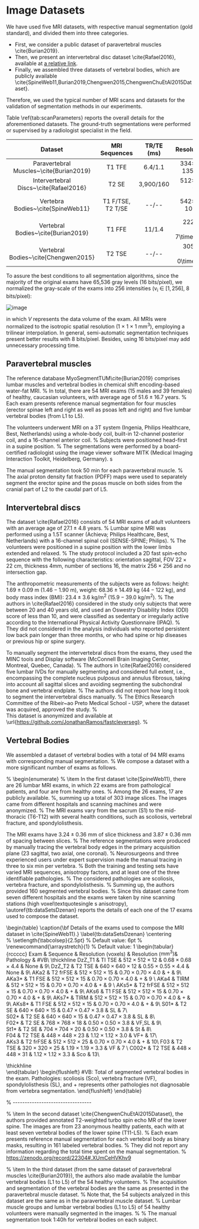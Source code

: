 # Image Datasets

<p>We have used five MRI datasets, with respective manual segmentation (gold standard), and divided them into three categories. </p>
  
- First, we consider a public dataset of paravertebral muscles \cite{Burian2019}. 
- Then, we present an intervertebral disc dataset \cite{Rafael2016}, available at [a relative link](other_file.md).
- Finally, we assembled three datasets of vertebral bodies, which are publicly available \cite{SpineWeb11,Burian2019,Chengwen2015,ChengwenChuEtAl2015Dataset}.

<p>Therefore, we used the typical number of MRI scans and datasets for the validation of segmentation methods in our experiments. </p>
  <p>Table \ref{tab:scanParameters} reports the overall details for the aforementioned datasets.  The ground-truth segmentations were performed or supervised by a radiologist specialist in the field.</p>
  
 
  Dataset                                | MRI Sequences      | TR/TE (ms) | Resolution (Voxel)                                   | Resolution (mm<sup>3</sup>)
   :---: | :---: | :---: | :---: | :---:
 Paravertebral Muscles~\cite{Burian2019} | T1 TFE             | 6.4/1.1    | 334&times;334&times;67 $\pm$ 135&times;135&times;5.0 | 1.0&times;1.0&times;3.6 $\pm$ 0&times;0&times;5 
 Intervertebral Discs~\cite{Rafael2016}  | T2 SE              | 3,900/160  | 512&times;512&times;16 $\pm$ 0&times;0&times;0       | 0.4&times;0.4&times;4.4 $\pm$ 0&times;0&times;0 
 Vertebra Bodies~\cite{SpineWeb11}       |  T1 F/TSE, T2 T/SE |  --/--     | 542&times;542&times;18 $\pm$ 106&times;106&times;5   | 0.7&times;0.7&times;3.8 $\pm$ 0.2&times;0.2&times;0.3 
Vertebral Bodies~\cite{Burian2019}       | T1 FFE             | 11/1.4     | 222&times;222&times;23 $\pm $7$\times$7$\times$12    | 1.0&times;1.0&times;3.9 $\pm$ 0&times;0&times;0.2
Vertebral Bodies~\cite{Chengwen2015}     | T2 TSE             | --/--      | 305&times;305&times;39 $\pm $0$\times$0$\times$0     | 1.2&times;1.2&times;2.0 $\pm$ 0&times;0&times;0 
  
<!--   \begin{table}[!t]
\centering
  \caption{\bf Datasets scan parameters (prior to the normalization).}
    \end{tabular}
    \begin{flushleft} TE: Echo Time, TR: Repetition Time, SE: Spin-echo, TSE: Turbo Spin-echo, $\pm$: Standard Deviation. --: Information not reported in the paper neither present on the files\textquotesingle s metadata.
\end{table} -->


To assure the best conditions to all segmentation algorithms, since the majority of the original exams have 65,536 gray levels (16 bits/pixel), we normalized the gray-scale of the exams into 256 intensities (v<sub>i</sub> $\in$ $[1, 256]$, 8 bits/pixel):

![image](https://user-images.githubusercontent.com/3834596/182188895-8d5576dc-563b-4cb0-889e-ad8a0fedeb72.png)

in which $V$ represents the data volume of the exam.
All MRIs were normalized to the isotropic spatial resolution (1 $\times$ 1 $\times$ 1  mm<sup>3</sup>), employing a trilinear interpolation.
In general, semi-automatic segmentation techniques present better results with 8 bits/pixel.
Besides, using 16 bits/pixel may add unnecessary processing time.


## Paravertebral muscles

The reference database MyoSegmentTUM\cite{Burian2019} comprises lumbar muscles and vertebral bodies in chemical shift encoding-based water-fat MRI.
%
In total, there are 54 MRI exams (15 males and 39 females) of healthy, caucasian volunteers, with average age of $51.6 \pm 16.7$ years.
%
Each exam presents reference manual segmentation for four muscles (erector spinae left and right as well as psoas left and right) and five lumbar vertebral bodies (from L1 to L5).


The volunteers underwent MRI on a 3T system (Ingenia, Philips Healthcare, Best, Netherlands) using a whole-body coil, built-in 12-channel posterior coil, and a 16-channel anterior coil. 
%
Subjects were positioned head-first in a supine position.
%
The segmentations were performed by a board-certified radiologist using the image viewer software MITK (Medical Imaging Interaction Toolkit, Heidelberg, Germany).
s

The manual segmentation took 50 min for each paravertebral muscle.
%
The axial proton density fat fraction (PDFF) maps were used to separately segment the erector spine and the psoas muscle on both sides from the cranial part of L2 to the caudal part of L5.


## Intervertebral discs

The dataset \cite{Rafael2016} consists of 54 MRI exams of adult volunteers with an average age of $27.1 \pm 4.8$ years.
%
Lumbar spine MRI was performed using a 1.5T scanner (Achieva; Philips Healthcare, Best, Netherlands) with a 16-channel spinal coil (SENSE-SPINE; Philips). 
%
The volunteers were positioned in a supine position with the lower limbs extended and relaxed.
%
The study protocol included a 2D fast spin-echo sequence with the following characteristics: orientation sagittal, FOV $22\times22$ cm, thickness  $4$mm, number of sections 16, the matrix  $256\times256$ and no intersection gap.

The anthropometric measurements of the subjects were as follows: height: $1.69\pm0.09$ m ($1.46-1.90$ m), weight: $68.36\pm14.49$ kg ($44-122$ kg), and body mass index (BMI): $23.4\pm3.6$ kg/m$^2$ ($15.9-39.0$ kg/m$^2$).
%
The authors in \cite{Rafael2016} considered in the study only subjects that were between 20 and 40 years old, and used an Oswestry Disability Index (ODI) score of less than 10, and were classified as sedentary or irregularly active according to the International Physical Activity Questionnaire (IPAQ). 
%
They did not considered in the analysis individuals who reported persistent low back pain longer than three months, or who had spine or hip diseases or previous hip or spine surgery.

To manually segment the intervertebral discs from the exams, they used the MINC tools and Display software (McConnell Brain Imaging Center, Montreal, Quebec, Canada). 
%
The authors in \cite{Rafael2016} considered five lumbar IVDs for manually segmenting and considered full extent, i.e., encompassing the complete nucleus pulposus and annulus fibrosus, taking into account all sagittal slices and avoiding segmenting the subchondral bone and vertebral endplate.
%
The authors did not report how long it took to segment the intervertebral discs manually.
%
The Ethics Research Committee of the Ribeir\~ao Preto Medical School - USP, where the dataset was acquired, approved the study. 
%  
This dataset is anonymized and available at \url{https://github.com/JonathanRamos/fastcleverseg}.
%



## Vertebral Bodies

We assembled a dataset of vertebral bodies with a total of 94 MRI exams with corresponding manual segmentation.
%
We compose a dataset with a more significant number of exams as follows.


% \begin{enumerate}
    % \item 
    In the first dataset \cite{SpineWeb11},  there are 26 lumbar MRI exams, in which 22 exams are from pathological patients, and four are from healthy ones.
%
Among the 26 exams, 17 are publicly available.
%, summing up a total of 303 image slices.
The images came from different hospitals and scanning machines and were anonymized.
%
The MRI exams vary from the sacrum (S1) to the mid-thoracic (T6-T12) with several health conditions, such as scoliosis, vertebral fracture, and spondylolisthesis.


The MRI exams have $3.24 \pm 0.36$ mm of slice thickness and $3.87 \pm 0.36$ mm of spacing between slices.
%
The reference segmentations were produced by manually tracing the vertebral body edges in the primary acquisition plane (23 sagittal, two axial, one coronal).
%
Neurosurgeons and three experienced users under expert supervision made the manual tracing in three to six min per vertebra.
%
Both the training and testing sets have varied MRI sequences, anisotropy factors, and at least one of the three identifiable pathologies.
%
The considered pathologies are scoliosis, vertebra fracture, and spondylolisthesis.
%
Summing up, the authors provided 160 segmented vertebral bodies.
%
Since this dataset came from seven different hospitals and the exams were taken by nine scanning stations (high voxel\textquotesingle s anisotropy), \autoref{tb:dataSetsDzenan} reports the details of each one of the 17 exams used to compose the dataset.

\begin{table}
\caption{\bf Details of the exams used to compose the MRI dataset in \cite{SpineWeb11}.}
\label{tb:dataSetsDzenan}
\centering	
% \setlength{\tabcolsep}{2.5pt} % Default value: 6pt
% \renewcommand{\arraystretch}{1} % Default value: 1
\begin{tabular}{rccccc} 
Exam & Sequence  &  Resolution (voxels)  &  Resolution ($\textrm{mm}^3$)& Pathology & \#VB\\ \thickhline
DzZ\_T1 & TI TSE   & $512\times512\times12$  & $0.68\times0.68\times4.4$  	& None	      & 9\\
DzZ\_T2 & T2 TSE   & $640\times640\times12$  & $0.55\times0.55\times4.4$ 	& None	      & 9\\ 
AKa2    & T2 frFSE & $512\times512\times15$  & $0.70\times0.70\times4.0$    & +           & 9\\ 
AKa3*   & T1 FSE   & $512\times512\times15$  & $0.70\times0.70\times4.0$    & +           & 9 \\ 
AKa4    & TIRM     & $512\times512\times15$  & $0.70\times0.70\times4.0$    & +           & 9 \\ 
AKs5*   & T2 frFSE &  $512\times512\times15$ & $0.70\times0.70\times4.0$    & +           & 9\\ 
AKs6    & T1 FSE   &  $512\times512\times15$ & $0.70\times0.70\times4.0$    & +           & 9\\ 
AKs7*   & TIRM     &  $512\times512\times15$ & $0.70\times0.70\times4.0$    & +           & 9\\ 
AKs8*   & T1 FSE   &  $512\times512\times15$ & $0.70\times0.70\times4.0$    & +           & 9\\ 
S01*    & T2 SE    &  $640\times640\times15$ & $0.47\times0.47\times3.8$   & SL          & 7\\  
S02*    & T2 SE    &  $640\times640\times15$ & $0.47\times0.47\times3.8$   & SL          & 8\\   
F02*    & T2 SE    &  $768\times768\times18$ & $0.50\times0.50\times3.8$   & VF,SL       & 9\\  
St1*    & T2 SE    &  $704\times704\times20$ & $0.50\times0.50\times3.8$   & St          & 8\\  
F04     & T2 TSE   &  $448\times448\times23$ & $1.12\times1.12\times3.0$   & VF+         & 17\\  
AKs3    & T2 frFSE &  $512\times512\times25$ & $0.70\times0.70\times4.0$    & +           & 10\\ 
F03     & T2 TSE   &  $320\times320\times25$ & $1.19\times1.19\times3.3$    & VF          & 7 \\ 
C002*   & T2 TSE   &  $448\times448\times31$ & $1.12\times1.12\times3.3$    & Sco         & 13\\

\thickhline      
\end{tabular}
    \begin{flushleft} 
    \#VB: Total of segmented vertebral bodies in the exam. Pathologies: scoliosis (Sco), vertebra fracture (VF), spondylolisthesis (SL), and + represents other pathologies not diagnosable from vertebra segmentation.
\end{flushleft}
\end{table}

% ---------------------------------

% \item 
In the second dataset \cite{ChengwenChuEtAl2015Dataset}, the authors provided annotated T2-weighted turbo spin echo MR of the lower spine.
The images are from 23 anonymous healthy patients, each with at least seven vertebral bodies of the lower spine (T11-L5).
%
Each exam presents reference manual segmentation for each vertebral body as binary masks, resulting in 161 labeled vertebral bodies.
%
They did not report any information regarding the total time spent on the manual segmentation.
% https://zenodo.org/record/22304#.XUmCeHVKhv9

% \item 
In the third dataset (from the same dataset of paravertebral muscles \cite{Burian2019}), the authors also made available the lumbar vertebral bodies (L1 to L5) of the 54 healthy volunteers. 
%
The acquisition and segmentation of the vertebral bodies are the same as presented in the paravertebral muscle dataset.
%
Note that, the 54 subjects analyzed in this dataset are the same as in the paravertebral muscle dataset.
%
Lumbar muscle groups and lumbar vertebral bodies (L1 to L5) of 54 healthy volunteers were manually segmented in the images.
% %
The manual segmentation took 1:40h for vertebral bodies on each subject.
